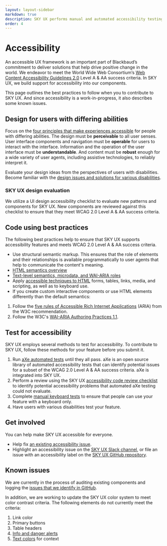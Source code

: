 ```yaml
---
layout: layout-sidebar
markdown: true
description: SKY UX performs manual and automated accessibility testing.  Learn about the testing and why we care about accessibility.
order: 4
---
```


# Accessibility

<i class="fa fa-universal-access fa-5x" style="float: right; margin: 0 1em 2em;"></i>
An accessible UX framework is an important part of Blackbaud’s commitment to deliver solutions that help drive positive change in the world. We endeavor to meet the World Wide Web Consortium’s [Web Content Accessibility Guidelines 2.0](https://www.w3.org/TR/WCAG20/) Level A &amp; AA success criteria. In SKY UX, we build support for accessibility into our components.

This page outlines the best practices to follow when you to contribute to SKY UX. And since accessibility is a work-in-progress, it also describes some known issues.

## Design for users with differing abilities

Focus on the [four principles that make experiences accessible](https://www.w3.org/TR/UNDERSTANDING-WCAG20/intro.html#introduction-fourprincs-head) for people with differing abilities. The design must be **perceivable** to all user senses. User interface components and navigation must be **operable** for users to interact with the interface. Information and the operation of the user interface must be **understandable**. And content must be **robust** enough for a wide variety of user agents, including assistive technologies, to reliably interpret it.

Evaluate your design ideas from the perspectives of users with disabilities. Become familiar with the [design issues and solutions for various disabilities](http://webaim.org/articles/userperspective/).

### SKY UX design evaluation

We utilize a UI design accessibility checklist to evaluate new patterns and components for SKY UX. New components are reviewed against this checklist to ensure that they meet WCAG 2.0 Level A &amp; AA success criteria.

## Code using best practices

The following best practices help to ensure that SKY UX supports accessibility features and meets WCAG 2.0 Level A &amp; AA success criteria.

- Use structural semantic markup. This ensures that the role of elements and their relationships is available programmatically to user agents that help to communicate the content's meaning.
 - [HTML semantics overview](http://learn.shayhowe.com/html-css/getting-to-know-html/)
 - [Text-level semantics, microdata, and WAI-ARIA roles](http://learn.shayhowe.com/advanced-html-css/semantics-accessibility/)
- Apply [accessible techniques to HTML](http://webaim.org/articles/) forms, tables, links, media, and scripting, as well as to keyboard use.
- If you create custom interactive components or use HTML elements differently than the default semantics:
 1. Follow the [five rules of Accessible Rich Internet Applications](https://www.w3.org/TR/aria-in-html/#notes-on-aria-use-in-html) (ARIA) from the W3C recommendation.
 2. Follow the W3C's [WAI-ARIA Authoring Practices 1.1](https://www.w3.org/TR/2016/WD-wai-aria-practices-1.1-20160317/).

## Test for accessibility

SKY UX employs several methods to test for accessibility. To contribute to SKY UX, follow these methods for your feature before you submit it.

1. Run [aXe automated tests](https://github.com/dequelabs/axe-core) until they all pass. aXe is an open source library of automated accessibility tests that can identify potential issues for a subset of the WCAG 2.0 Level A &amp; AA success criteria. aXe is integrated into SKY UX.
2. Perform a review using the SKY UX [accessibility code review checklist](code-review) to identify potential accessibility problems that automated aXe testing could not evaluate.
3. Complete [manual keyboard tests](keyboard-testing/) to ensure that people can use your feature with a keyboard only.
4. Have users with various disabilities test your feature.

## Get involved

You can help make SKY UX accessible for everyone.

- Help fix [an existing accessibility issue](https://github.com/blackbaud/skyux/issues?q=is%3Aopen+is%3Aissue+label%3Aaccessibility).
- Highlight an accessibility issue on the [SKY UX Slack channel](https://blackbaud-skyux-slackin.herokuapp.com/), or file an issue with an accessibility label on the [SKY UX GitHub repository](https://github.com/blackbaud/skyux/issues).


## Known issues

We are currently in the process of auditing existing components and logging the [issues that we identify in GitHub](https://github.com/blackbaud/skyux/issues?q=is%3Aopen+is%3Aissue+label%3Aaccessibility).

In addition, we are working to update the SKY UX color system to meet color contrast criteria. The following elements do not currently meet the criteria:
1. Link color
2. Primary buttons
3. Table headers
4. [Info and danger alerts](/components/alert/)
5. [Text colors](/components/text-colors/) for context

